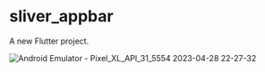 # sliver_appbar

A new Flutter project.

![Android Emulator - Pixel_XL_API_31_5554 2023-04-28 22-27-32](https://user-images.githubusercontent.com/77643666/235279537-5d3c0579-c32c-435d-afdc-4c5af56d68a9.gif)
